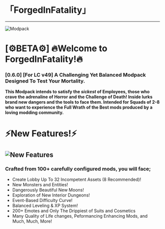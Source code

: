 # 「ForgedInFatality」
---
![Modpack](https://github.com/Mi6kbuttface/ForgedInFatality/blob/main/FiFBanner.gif)
# [⚙️BETA⚙️] 🔥Welcome to ForgedInFatality!🔥
### [0.6.0] [For LC v49] A Challenging Yet Balanced Modpack Designed To Test Your Mortality.
**This Modpack intends to satisfy the *sickest* of Employees, those who crave the adrenaline of Horror and the Challenge of Death!
Inside lurks brand new dangers and the tools to face them.
Intended for Squads of 2-8 who want to experience the Full Wrath of the Best mods produced by a loving modding community.**

# ⚡New Features!⚡
![New Features](https://github.com/Mi6kbuttface/ForgedInFatality/blob/main/NewFeaturesBanner.gif)
--------------------------------
### **Crafted from 100+ carefully configured mods, you will face;**
- Create Lobby Up To 32 Incompetent Assets (8 Recommended)!
- New Monsters and Entities!
- Dangerously Beautiful New Moons!
- Exploration of New Interior Dungeons!
- Event-Based Difficulty Curve!
- Balanced Leveling & XP System!
- 200+ Emotes and Only The Drippiest of Suits and Cosmetics 
- Many Quality of Life changes, Peformancing Enhancing Mods, and Much, Much, More!
